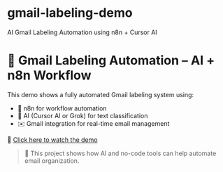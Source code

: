 # gmail-labeling-demo
AI Gmail Labeling Automation using n8n + Cursor AI
# 📧 Gmail Labeling Automation – AI + n8n Workflow

This demo shows a fully automated Gmail labeling system using:
- 🔁 n8n for workflow automation
- 🧠 AI (Cursor AI or Grok) for text classification
- ✉️ Gmail integration for real-time email management

🎥 [Click here to watch the demo](demo.mp4)

> 🚀 This project shows how AI and no-code tools can help automate email organization.
